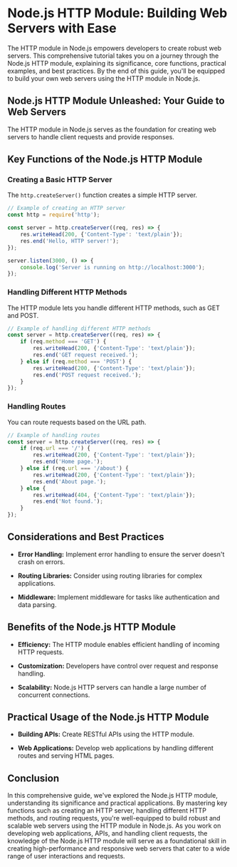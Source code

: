 # Node.js HTTP Module: Building Web Servers with Ease

The HTTP module in Node.js empowers developers to create robust web servers. This comprehensive tutorial takes you on a journey through the Node.js HTTP module, explaining its significance, core functions, practical examples, and best practices. By the end of this guide, you'll be equipped to build your own web servers using the HTTP module in Node.js.

## Node.js HTTP Module Unleashed: Your Guide to Web Servers

The HTTP module in Node.js serves as the foundation for creating web servers to handle client requests and provide responses.

## Key Functions of the Node.js HTTP Module

### Creating a Basic HTTP Server

The `http.createServer()` function creates a simple HTTP server.

```javascript
// Example of creating an HTTP server
const http = require('http');

const server = http.createServer((req, res) => {
    res.writeHead(200, {'Content-Type': 'text/plain'});
    res.end('Hello, HTTP server!');
});

server.listen(3000, () => {
    console.log('Server is running on http://localhost:3000');
});
```

### Handling Different HTTP Methods

The HTTP module lets you handle different HTTP methods, such as GET and POST.

```javascript
// Example of handling different HTTP methods
const server = http.createServer((req, res) => {
    if (req.method === 'GET') {
        res.writeHead(200, {'Content-Type': 'text/plain'});
        res.end('GET request received.');
    } else if (req.method === 'POST') {
        res.writeHead(200, {'Content-Type': 'text/plain'});
        res.end('POST request received.');
    }
});
```

### Handling Routes

You can route requests based on the URL path.

```javascript
// Example of handling routes
const server = http.createServer((req, res) => {
    if (req.url === '/') {
        res.writeHead(200, {'Content-Type': 'text/plain'});
        res.end('Home page.');
    } else if (req.url === '/about') {
        res.writeHead(200, {'Content-Type': 'text/plain'});
        res.end('About page.');
    } else {
        res.writeHead(404, {'Content-Type': 'text/plain'});
        res.end('Not found.');
    }
});
```

## Considerations and Best Practices

- **Error Handling:** Implement error handling to ensure the server doesn't crash on errors.

- **Routing Libraries:** Consider using routing libraries for complex applications.

- **Middleware:** Implement middleware for tasks like authentication and data parsing.

## Benefits of the Node.js HTTP Module

- **Efficiency:** The HTTP module enables efficient handling of incoming HTTP requests.

- **Customization:** Developers have control over request and response handling.

- **Scalability:** Node.js HTTP servers can handle a large number of concurrent connections.

## Practical Usage of the Node.js HTTP Module

- **Building APIs:** Create RESTful APIs using the HTTP module.

- **Web Applications:** Develop web applications by handling different routes and serving HTML pages.

## Conclusion

In this comprehensive guide, we've explored the Node.js HTTP module, understanding its significance and practical applications. By mastering key functions such as creating an HTTP server, handling different HTTP methods, and routing requests, you're well-equipped to build robust and scalable web servers using the HTTP module in Node.js. As you work on developing web applications, APIs, and handling client requests, the knowledge of the Node.js HTTP module will serve as a foundational skill in creating high-performance and responsive web servers that cater to a wide range of user interactions and requests.